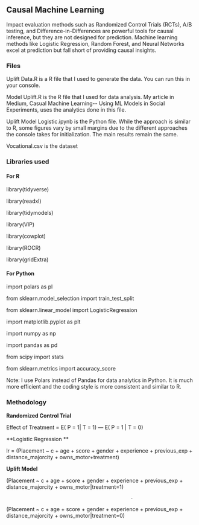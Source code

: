 ## Causal Machine Learning
Impact evaluation methods such as Randomized Control Trials (RCTs), A/B testing, and Difference-in-Differences are powerful tools for causal inference, but they are not designed for prediction. Machine learning methods like Logistic Regression, Random Forest, and Neural Networks excel at prediction but fall short of providing causal insights.

### Files
Uplift Data.R is a R file that I used to generate the data. You can run this in your console.

Model Uplift.R is the R file that I used for data analysis. My article in Medium, Casual Machine Learning-- Using ML Models in Social Experiments, uses the analytics done in this file. 

Uplift Model Logistic.ipynb is the Python file. While the approach is similar to R, some figures vary by small margins due to the different approaches the console takes for initialization. The main results remain the same.   

Vocational.csv is the dataset

### Libraries used
#### For R
library(tidyverse)

library(readxl)

library(tidymodels)

library(VIP)

library(cowplot)

library(ROCR)

library(gridExtra)

#### For Python
import polars as pl

from sklearn.model_selection import train_test_split

from sklearn.linear_model import LogisticRegression

import matplotlib.pyplot as plt

import numpy as np

import pandas as pd

from scipy import stats

from sklearn.metrics import accuracy_score

Note: I use Polars instead of Pandas for data analytics in Python. It is much more efficient and the coding style is more consistent and similar to R.

### Methodology 

**Randomized Control Trial**

Effect of Treatment = E( P = 1| T = 1) — E( P = 1 | T = 0)

**Logistic Regression **

lr = (Placement ~ c + age + score + gender + experience + previous_exp + distance_majorcity + owns_motor+treatment)

**Uplift Model**

(Placement ~ c + age + score + gender + experience + previous_exp + distance_majorcity + owns_motor|treatment=1) 

                                                  -

(Placement ~ c + age + score + gender + experience + previous_exp + distance_majorcity + owns_motor|treatment=0)
